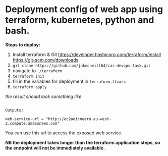 # Deployment config of web app using terraform, kubernetes, python and bash.

__Steps to deploy:__

1. Install terraform & Git https://developer.hashicorp.com/terraform/install https://git-scm.com/downloads
2. `git clone https://github.com/jakeoneill64/cai-devops-task.git`
3. navigate to `./terraform`
4. `terraform init`
5. fill in the variables for deployment in `terraform.tfvars`
6. `terraform apply`

_the result should look something like_

```Apply complete! Resources: 2 added, 0 changed, 0 destroyed.

Outputs:

web-service-url = "http://ec2aeicneeru.eu-west-2.compute.amazonaws.com"
```

You can use this url to access the exposed web service.

__NB the deployment takes longer than the terraform application steps, so the endpoint will not be immediately available.__